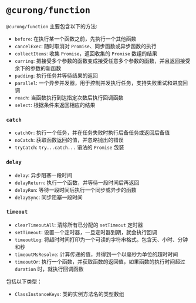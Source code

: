 # `@curong/function`

`@curong/function` 主要包含以下的方法:

- `before`: 在执行某一个函数之前，先执行一个其他函数
- `cancelExec`: 随时取消对 `Promise`、同步函数或异步函数的执行
- `collectItems`: 收集 `Promise`，返回收集的 `Promise` 数组的结果
- `curring`: 把接受多个参数的函数变成接受任意多个参数的函数，并且返回接受余下的参数的新函数
- `padding`: 执行任务并等待结果的返回
- `parallel`: 一个异步并发器，用于控制并发执行任务，支持失败重试和进度回调
- `reach`: 当函数执行到达指定次数后执行回调函数
- `select`: 根据条件来返回相应的结果

### `catch`

- `catchOr`: 执行一个任务，并在任务失败时执行后备任务或返回后备值
- `noCatch`: 获取函数返回的值，并忽略抛出的错误
- `tryCatch`: `try...catch...` 语法的 `Promise` 包装

### `delay`

- `delay`: 异步阻塞一段时间
- `delayReturn`: 执行一个函数，并等待一段时间后再返回
- `delayRun`: 等待一段时间后执行一个同步或异步的函数
- `delaySync`: 同步阻塞一段时间

### `timeout`

- `clearTimeoutAll`: 清除所有已分配的 `setTimeout` 定时器
- `setTimeout`: 设置一个定时器，一旦定时器到期，就会执行回调
- `timeoutLog`: 将超时时间打印为一个可读的字符串格式。包含天、小时、分钟和秒
- `timeoutMsResolve`: 计算传递的值，并得到一个以毫秒为单位的超时时间
- `timeoutOr`: 执行一个函数，并获取函数的返回值，如果函数的执行时间超过 `duration` 时，就执行回调函数

包括以下类型：

- `ClassInstanceKeys`: 类的实例方法名的类型数组
